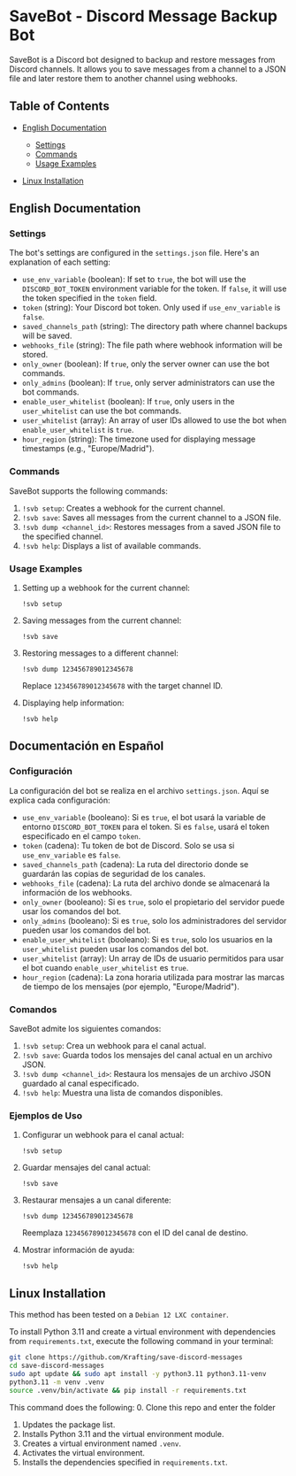 
# SaveBot - Discord Message Backup Bot

SaveBot is a Discord bot designed to backup and restore messages from Discord channels. It allows you to save messages from a channel to a JSON file and later restore them to another channel using webhooks.

## Table of Contents
- [English Documentation](#english-documentation)
  - [Settings](#settings)
  - [Commands](#commands)
  - [Usage Examples](#usage-examples)

- [Linux Installation](#linux-installation)

## English Documentation

### Settings

The bot's settings are configured in the `settings.json` file. Here's an explanation of each setting:

- `use_env_variable` (boolean): If set to `true`, the bot will use the `DISCORD_BOT_TOKEN` environment variable for the token. If `false`, it will use the token specified in the `token` field.
- `token` (string): Your Discord bot token. Only used if `use_env_variable` is `false`.
- `saved_channels_path` (string): The directory path where channel backups will be saved.
- `webhooks_file` (string): The file path where webhook information will be stored.
- `only_owner` (boolean): If `true`, only the server owner can use the bot commands.
- `only_admins` (boolean): If `true`, only server administrators can use the bot commands.
- `enable_user_whitelist` (boolean): If `true`, only users in the `user_whitelist` can use the bot commands.
- `user_whitelist` (array): An array of user IDs allowed to use the bot when `enable_user_whitelist` is `true`.
- `hour_region` (string): The timezone used for displaying message timestamps (e.g., "Europe/Madrid").

### Commands

SaveBot supports the following commands:

1. `!svb setup`: Creates a webhook for the current channel.
2. `!svb save`: Saves all messages from the current channel to a JSON file.
3. `!svb dump <channel_id>`: Restores messages from a saved JSON file to the specified channel.
4. `!svb help`: Displays a list of available commands.

### Usage Examples

1. Setting up a webhook for the current channel:
   ```
   !svb setup
   ```

2. Saving messages from the current channel:
   ```
   !svb save
   ```

3. Restoring messages to a different channel:
   ```
   !svb dump 123456789012345678
   ```
   Replace `123456789012345678` with the target channel ID.

4. Displaying help information:
   ```
   !svb help
   ```

## Documentación en Español

### Configuración

La configuración del bot se realiza en el archivo `settings.json`. Aquí se explica cada configuración:

- `use_env_variable` (booleano): Si es `true`, el bot usará la variable de entorno `DISCORD_BOT_TOKEN` para el token. Si es `false`, usará el token especificado en el campo `token`.
- `token` (cadena): Tu token de bot de Discord. Solo se usa si `use_env_variable` es `false`.
- `saved_channels_path` (cadena): La ruta del directorio donde se guardarán las copias de seguridad de los canales.
- `webhooks_file` (cadena): La ruta del archivo donde se almacenará la información de los webhooks.
- `only_owner` (booleano): Si es `true`, solo el propietario del servidor puede usar los comandos del bot.
- `only_admins` (booleano): Si es `true`, solo los administradores del servidor pueden usar los comandos del bot.
- `enable_user_whitelist` (booleano): Si es `true`, solo los usuarios en la `user_whitelist` pueden usar los comandos del bot.
- `user_whitelist` (array): Un array de IDs de usuario permitidos para usar el bot cuando `enable_user_whitelist` es `true`.
- `hour_region` (cadena): La zona horaria utilizada para mostrar las marcas de tiempo de los mensajes (por ejemplo, "Europe/Madrid").

### Comandos

SaveBot admite los siguientes comandos:

1. `!svb setup`: Crea un webhook para el canal actual.
2. `!svb save`: Guarda todos los mensajes del canal actual en un archivo JSON.
3. `!svb dump <channel_id>`: Restaura los mensajes de un archivo JSON guardado al canal especificado.
4. `!svb help`: Muestra una lista de comandos disponibles.

### Ejemplos de Uso

1. Configurar un webhook para el canal actual:
   ```
   !svb setup
   ```

2. Guardar mensajes del canal actual:
   ```
   !svb save
   ```

3. Restaurar mensajes a un canal diferente:
   ```
   !svb dump 123456789012345678
   ```
   Reemplaza `123456789012345678` con el ID del canal de destino.

4. Mostrar información de ayuda:
   ```
   !svb help
   ```


## Linux Installation

This method has been tested on a `Debian 12 LXC container`.

To install Python 3.11 and create a virtual environment with dependencies from `requirements.txt`, execute the following command in your terminal:

```bash
git clone https://github.com/Krafting/save-discord-messages
cd save-discord-messages
sudo apt update && sudo apt install -y python3.11 python3.11-venv 
python3.11 -m venv .venv
source .venv/bin/activate && pip install -r requirements.txt
```

This command does the following:
0. Clone this repo and enter the folder
1. Updates the package list.
2. Installs Python 3.11 and the virtual environment module.
3. Creates a virtual environment named `.venv`.
4. Activates the virtual environment.
5. Installs the dependencies specified in `requirements.txt`.
